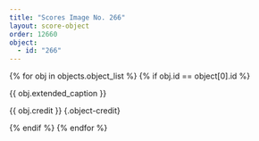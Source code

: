 ```yaml
---
title: "Scores Image No. 266"
layout: score-object
order: 12660
object:
  - id: "266"
---
```


{% for obj in objects.object_list %}
{% if obj.id == object[0].id %}

{{ obj.extended_caption }}

{{ obj.credit }} {.object-credit}

{% endif %}
{% endfor %}
